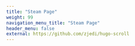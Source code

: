 ```yaml
---
title: "Steam Page"
weight: 99
navigation_menu_title: "Steam Page"
header_menu: false
external: https://github.com/zjedi/hugo-scroll
---
```

